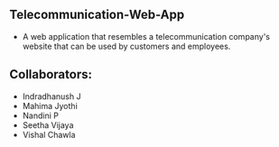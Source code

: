 ## Telecommunication-Web-App
- A web application that resembles a telecommunication company's website that can be used by customers and employees.

## Collaborators:
- Indradhanush J
- Mahima Jyothi
- Nandini P
- Seetha Vijaya
- Vishal Chawla
